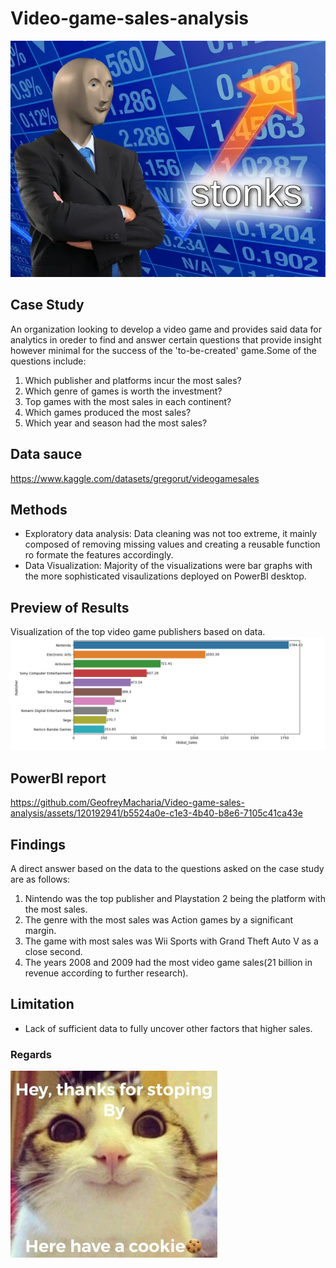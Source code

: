 # Video-game-sales-analysis
![alt text](https://github.com/GeofreyMacharia/Video-game-sales-analysis/blob/main/Extra/stonks.png)

## Case Study
An organization looking to develop a video game and provides said data for analytics in oreder to find and answer certain questions that provide insight however minimal for the success of the 'to-be-created' game.Some of the questions include:
  1. Which publisher and platforms incur the most sales?
  2. Which genre of games is worth the investment?
  3. Top games with the most sales in each continent?
  4. Which games produced the most sales?
  5. Which year and season had the most sales?
## Data sauce
https://www.kaggle.com/datasets/gregorut/videogamesales
## Methods
- Exploratory data analysis: Data cleaning was not too extreme, it mainly composed of removing missing values and creating a reusable function ro formate the features accordingly.
- Data Visualization: Majority of the visualizations were bar graphs with the more sophisticated visaulizations deployed on PowerBI desktop.
## Preview of Results
Visualization of the top video game publishers based on data.
![alt text](https://github.com/GeofreyMacharia/Video-game-sales-analysis/blob/main/Extra/Publishers%20and%20sales.png)
## PowerBI report
https://github.com/GeofreyMacharia/Video-game-sales-analysis/assets/120192941/b5524a0e-c1e3-4b40-b8e6-7105c41ca43e
## Findings
A direct answer based on the data to the questions asked on the case study are as follows:
  1. Nintendo was the top publisher and Playstation 2 being the platform with the most sales.
  2. The genre with the most sales was Action games by a significant margin.
  3.  The game with most sales was Wii Sports with Grand Theft Auto V as a close second.
  4.  The years 2008 and 2009 had the most video game sales(21 billion in revenue according to further research). 
## Limitation
- Lack of sufficient data to fully uncover other factors that higher sales.
### Regards
![alt text](https://github.com/GeofreyMacharia/Video-game-sales-analysis/blob/main/Extra/have%20a%20cookiee.jpg)
